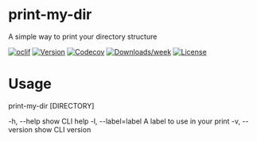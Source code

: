 print-my-dir
============

A simple way to print your directory structure

[![oclif](https://img.shields.io/badge/cli-oclif-brightgreen.svg)](https://oclif.io)
[![Version](https://img.shields.io/npm/v/print-my-dir.svg)](https://npmjs.org/package/print-my-dir)
[![Codecov](https://codecov.io/gh/angeliski/print-my-dir/branch/master/graph/badge.svg)](https://codecov.io/gh/angeliski/print-my-dir)
[![Downloads/week](https://img.shields.io/npm/dw/print-my-dir.svg)](https://npmjs.org/package/print-my-dir)
[![License](https://img.shields.io/npm/l/print-my-dir.svg)](https://github.com/angeliski/print-my-dir/blob/master/package.json)

<!-- toc -->
# Usage
print-my-dir [DIRECTORY]
<!-- usage -->
  -h, --help         show CLI help
  -l, --label=label  A label to use in your print
  -v, --version      show CLI version
